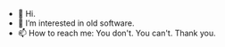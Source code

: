 - 👋 Hi.
- 👀 I’m interested in old software.
- 📫 How to reach me: You don't. You can't. Thank you.

<!---
soniccrackers/soniccrackers is a ✨ special ✨ repository because its `README.md` (this file) appears on your GitHub profile.
You can click the Preview link to take a look at your changes.
--->
